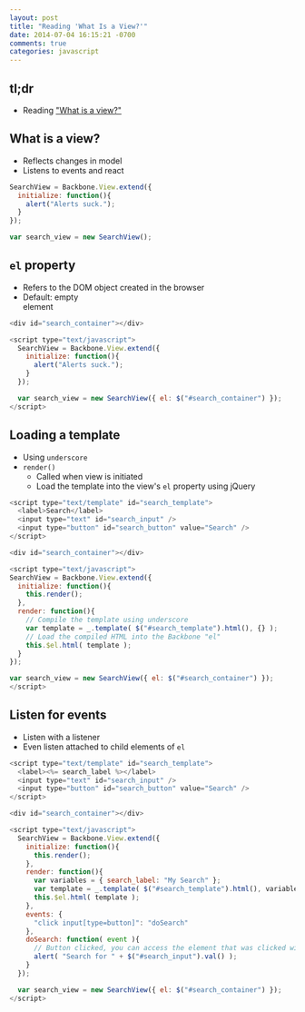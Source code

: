 ```yaml
---
layout: post
title: "Reading 'What Is a View?'"
date: 2014-07-04 16:15:21 -0700
comments: true
categories: javascript
---
```


## tl;dr

- Reading ["What is a view?"](http://backbonetutorials.com/what-is-a-model/)

## What is a view?

- Reflects changes in model
- Listens to events and react

```js
SearchView = Backbone.View.extend({
  initialize: function(){
    alert("Alerts suck.");
  }
});

var search_view = new SearchView();
```

## `el` property

- Refers to the DOM object created in the browser
- Default: empty <div> element

```js
<div id="search_container"></div>

<script type="text/javascript">
  SearchView = Backbone.View.extend({
    initialize: function(){
      alert("Alerts suck.");
    }
  });

  var search_view = new SearchView({ el: $("#search_container") });
</script>
```

## Loading a template

- Using `underscore`
- `render()`
  - Called when view is initiated
  - Load the template into the view's `el` property using jQuery

```js
<script type="text/template" id="search_template">
  <label>Search</label>
  <input type="text" id="search_input" />
  <input type="button" id="search_button" value="Search" />
</script>

<div id="search_container"></div>

<script type="text/javascript">
SearchView = Backbone.View.extend({
  initialize: function(){
    this.render();
  },
  render: function(){
    // Compile the template using underscore
    var template = _.template( $("#search_template").html(), {} );
    // Load the compiled HTML into the Backbone "el"
    this.$el.html( template );
  }
});

var search_view = new SearchView({ el: $("#search_container") });
</script>
```

## Listen for events

- Listen with a listener
- Even listen attached to child elements of `el`

```js
<script type="text/template" id="search_template">
  <label><%= search_label %></label>
  <input type="text" id="search_input" />
  <input type="button" id="search_button" value="Search" />
</script>

<div id="search_container"></div>

<script type="text/javascript">
  SearchView = Backbone.View.extend({
    initialize: function(){
      this.render();
    },
    render: function(){
      var variables = { search_label: "My Search" };
      var template = _.template( $("#search_template").html(), variables );
      this.$el.html( template );
    },
    events: {
      "click input[type=button]": "doSearch"
    },
    doSearch: function( event ){
      // Button clicked, you can access the element that was clicked with event.currentTarget
      alert( "Search for " + $("#search_input").val() );
    }
  });

  var search_view = new SearchView({ el: $("#search_container") });
</script>
```
